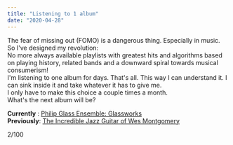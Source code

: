 ```yaml
---
title: "Listening to 1 album"
date: "2020-04-28"
---
```


The fear of missing out (FOMO) is a dangerous thing. Especially in music. So I've designed my revolution:  
No more always available playlists with greatest hits and algorithms based on playing history, related bands and a downward spiral towards musical consumerism!  
I'm listening to one album for days. That's all. This way I can understand it. I can sink inside it and take whatever it has to give me.  
I only have to make this choice a couple times a month.  
What's the next album will be?

**Currently** : [Philip Glass Ensemble: Glassworks](https://open.spotify.com/album/1My9AZY0XBwVwwy1DDVSQS)  
**Previously**: [The Incredible Jazz Guitar of Wes Montgomery](https://open.spotify.com/album/79403QOWKAE6yeARM4Hjzw)

2/100
